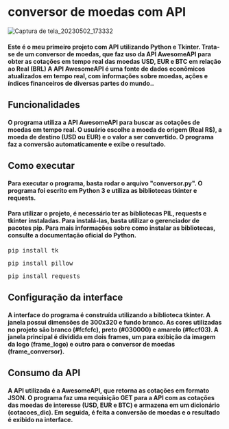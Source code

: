 # conversor de moedas com API

![Captura de tela_20230502_173332](https://user-images.githubusercontent.com/127805808/235780339-246d549c-77fb-411f-9afd-a2a8f59a01b8.png)

<h4>Este é o meu primeiro projeto com API utilizando Python e Tkinter. Trata-se de um conversor de moedas, que faz uso da API AwesomeAPI para obter as cotações em tempo real das moedas USD, EUR e BTC em relação ao Real (BRL)
A API AwesomeAPI é uma fonte de dados econômicos atualizados em tempo real, com informações sobre moedas, ações e índices financeiros de diversas partes do mundo..<h4>

## Funcionalidades
<h4>O programa utiliza a API AwesomeAPI para buscar as cotações de moedas em tempo real. O usuário escolhe a moeda de origem (Real R$), a moeda de destino (USD ou EUR) e o valor a ser convertido. O programa faz a conversão automaticamente e exibe o resultado.</h4>

## Como executar
<h4>Para executar o programa, basta rodar o arquivo "conversor.py". O programa foi escrito em Python 3 e utiliza as bibliotecas tkinter e requests.</h4>
<h4>Para utilizar o projeto, é necessário ter as bibliotecas PIL, requests e tkinter instaladas. Para instalá-las, basta utilizar o gerenciador de pacotes pip. Para mais informações sobre como instalar as bibliotecas, consulte a documentação oficial do Python.</h4>

  <pre>
pip install tk
</pre>
<pre>
pip install pillow
</pre>
<pre>
pip install requests
</pre>
  
## Configuração da interface
<h4>A interface do programa é construída utilizando a biblioteca tkinter. A janela possui dimensões de 300x320 e fundo branco. As cores utilizadas no projeto são branco (#fcfcfc), preto (#030000) e amarelo (#fccf03). A janela principal é dividida em dois frames, um para exibição da imagem da logo (frame_logo) e outro para o conversor de moedas (frame_conversor).</h4>

## Consumo da API
<h4>A API utilizada é a AwesomeAPI, que retorna as cotações em formato JSON. O programa faz uma requisição GET para a API com as cotações das moedas de interesse (USD, EUR e BTC) e armazena em um dicionário (cotacoes_dic). Em seguida, é feita a conversão de moedas e o resultado é exibido na interface.</h4>

